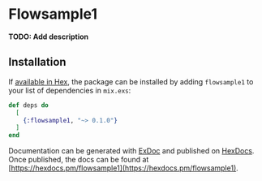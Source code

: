 # Flowsample1

**TODO: Add description**

## Installation

If [available in Hex](https://hex.pm/docs/publish), the package can be installed
by adding `flowsample1` to your list of dependencies in `mix.exs`:

```elixir
def deps do
  [
    {:flowsample1, "~> 0.1.0"}
  ]
end
```

Documentation can be generated with [ExDoc](https://github.com/elixir-lang/ex_doc)
and published on [HexDocs](https://hexdocs.pm). Once published, the docs can
be found at [https://hexdocs.pm/flowsample1](https://hexdocs.pm/flowsample1).

